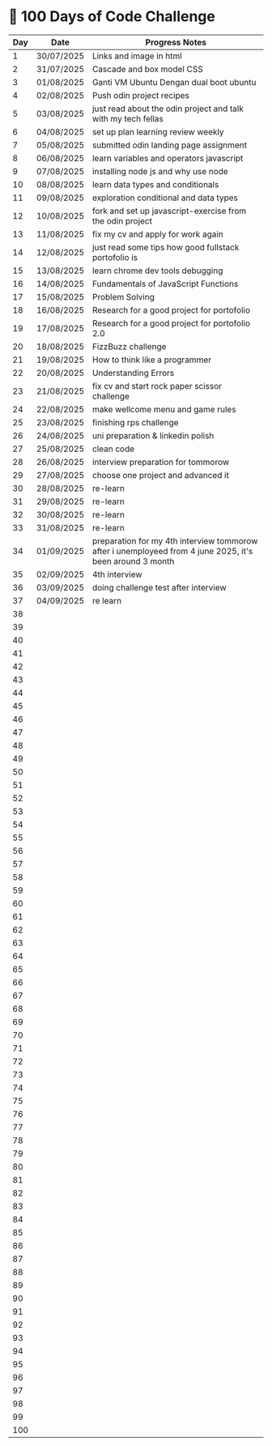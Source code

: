# 🚀 100 Days of Code Challenge

| Day | Date       | Progress Notes                |
|----|------------|-------------------------------|
| 1  | 30/07/2025 | Links and image in html        |
| 2  | 31/07/2025 | Cascade and box model CSS      |
| 3  | 01/08/2025 | Ganti VM Ubuntu Dengan dual boot ubuntu|
| 4  | 02/08/2025 | Push odin project recipes      |
| 5  | 03/08/2025 | just read about the odin project and talk with my tech fellas|
| 6  | 04/08/2025 | set up plan learning review weekly|
| 7  | 05/08/2025 | submitted odin landing page assignment|
| 8  | 06/08/2025 | learn variables and operators javascript|
| 9  | 07/08/2025 | installing node js and why use node|
| 10 | 08/08/2025 | learn data types and conditionals|
| 11 | 09/08/2025 | exploration conditional and data types|
| 12 | 10/08/2025 | fork and set up javascript-exercise from the odin project |
| 13 | 11/08/2025 | fix my cv and apply for work again |
| 14 | 12/08/2025 | just read some tips how good fullstack portofolio is |
| 15 | 13/08/2025 | learn chrome dev tools debugging |
| 16 | 14/08/2025 | Fundamentals of JavaScript Functions |
| 17 | 15/08/2025 | Problem Solving                 |
| 18 | 16/08/2025 | Research for a good project for portofolio |
| 19 | 17/08/2025 | Research for a good project for portofolio 2.0 |
| 20 | 18/08/2025 | FizzBuzz challenge |
| 21 | 19/08/2025 | How to think like a programmer |
| 22 | 20/08/2025 | Understanding Errors           |
| 23 | 21/08/2025 | fix cv and start rock paper scissor challenge |
| 24 | 22/08/2025 | make wellcome menu and game rules |
| 25 | 23/08/2025 | finishing rps challenge        |
| 26 | 24/08/2025 | uni preparation & linkedin polish|
| 27 | 25/08/2025 | clean code                     |
| 28 | 26/08/2025 | interview preparation for tommorow |
| 29 | 27/08/2025 | choose one project and advanced it |
| 30 | 28/08/2025 | re-learn                       |
| 31 | 29/08/2025 | re-learn                       |
| 32 | 30/08/2025 | re-learn                       |
| 33 | 31/08/2025 | re-learn                       |
| 34 | 01/09/2025 | preparation for my 4th interview tommorow after i unemployeed from 4 june 2025, it's been around 3 month|
| 35 | 02/09/2025 | 4th interview                  |
| 36 | 03/09/2025 | doing challenge test after interview |
| 37  | 04/09/2025   | re learn                  |
| 38  |            |                               |
| 39  |            |                               |
| 40  |            |                               |
| 41  |            |                               |
| 42  |            |                               |
| 43  |            |                               |
| 44  |            |                               |
| 45  |            |                               |
| 46  |            |                               |
| 47  |            |                               |
| 48  |            |                               |
| 49  |            |                               |
| 50  |            |                               |
| 51  |            |                               |
| 52  |            |                               |
| 53  |            |                               |
| 54  |            |                               |
| 55  |            |                               |
| 56  |            |                               |
| 57  |            |                               |
| 58  |            |                               |
| 59  |            |                               |
| 60  |            |                               |
| 61  |            |                               |
| 62  |            |                               |
| 63  |            |                               |
| 64  |            |                               |
| 65  |            |                               |
| 66  |            |                               |
| 67  |            |                               |
| 68  |            |                               |
| 69  |            |                               |
| 70  |            |                               |
| 71  |            |                               |
| 72  |            |                               |
| 73  |            |                               |
| 74  |            |                               |
| 75  |            |                               |
| 76  |            |                               |
| 77  |            |                               |
| 78  |            |                               |
| 79  |            |                               |
| 80  |            |                               |
| 81  |            |                               |
| 82  |            |                               |
| 83  |            |                               |
| 84  |            |                               |
| 85  |            |                               |
| 86  |            |                               |
| 87  |            |                               |
| 88  |            |                               |
| 89  |            |                               |
| 90  |            |                               |
| 91  |            |                               |
| 92  |            |                               |
| 93  |            |                               |
| 94  |            |                               |
| 95  |            |                               |
| 96  |            |                               |
| 97  |            |                               |
| 98  |            |                               |
| 99  |            |                               |
| 100  |            |                               |

